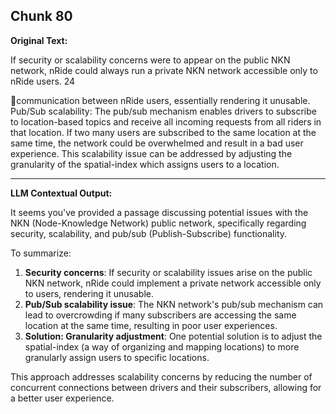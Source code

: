 ## Chunk 80

**Original Text:**

If security or scalability concerns were to appear on the
public NKN network, nRide could always run a private NKN
network accessible only to nRide users. 24

communication between nRide users, essentially rendering it
unusable. Pub/Sub scalability: The pub/sub mechanism enables
drivers to subscribe to location-based topics and receive all
incoming requests from all riders in that location. If two
many users are subscribed to the same location at the same
time, the network could be overwhelmed and result in a bad
user experience. This scalability issue can be addressed by adjusting the
granularity of the spatial-index which assigns users to a
location.

---

**LLM Contextual Output:**

It seems you've provided a passage discussing potential issues with the NKN (Node-Knowledge Network) public network, specifically regarding security, scalability, and pub/sub (Publish-Subscribe) functionality.

To summarize:

1. **Security concerns**: If security or scalability issues arise on the public NKN network, nRide could implement a private network accessible only to users, rendering it unusable.
2. **Pub/Sub scalability issue**: The NKN network's pub/sub mechanism can lead to overcrowding if many subscribers are accessing the same location at the same time, resulting in poor user experiences.
3. **Solution: Granularity adjustment**: One potential solution is to adjust the spatial-index (a way of organizing and mapping locations) to more granularly assign users to specific locations.

This approach addresses scalability concerns by reducing the number of concurrent connections between drivers and their subscribers, allowing for a better user experience.
